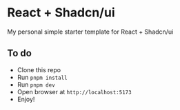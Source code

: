 # React + Shadcn/ui 

My personal simple starter template for React + Shadcn/ui

## To do 

- Clone this repo
- Run `pnpm install`
- Run `pnpm dev`
- Open browser at `http://localhost:5173`
- Enjoy!